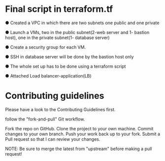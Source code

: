 # Final script in terraform.tf

● Created a VPC in which there are two subnets one public and one private

● Launch a VMs, two in the public subnet(2-web server and 1- bastion host), one in the
private subnet(1- database server)

● Create a security group for each VM.

● SSH in database server will be done by the bastion host only

● The whole set up has to be done using a terraform script

● Attached Load balancer-application(LB)

# Contributing guidelines
Please have a look to the Contributing Guidelines first.

follow the "fork-and-pull" Git workflow.

Fork the repo on GitHub.
Clone the project to your own machine.
Commit changes to your own branch.
Push your work back up to your fork.
Submit a Pull request so that I can review your changes.

NOTE: Be sure to merge the latest from "upstream" before making a pull request!
